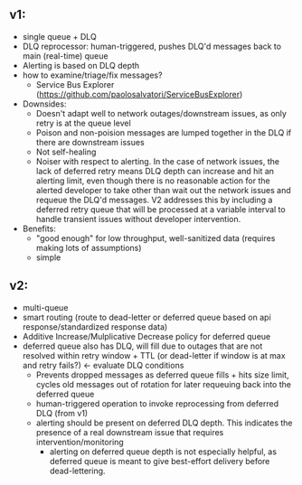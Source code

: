 ## v1:
- single queue + DLQ
- DLQ reprocessor: human-triggered, pushes DLQ'd messages back to main (real-time) queue
- Alerting is based on DLQ depth
- how to examine/triage/fix messages?
    - Service Bus Explorer (https://github.com/paolosalvatori/ServiceBusExplorer)
- Downsides:
    - Doesn't adapt well to network outages/downstream issues, as only retry is at the queue level
    - Poison and non-poision messages are lumped together in the DLQ if there are downstream issues
    - Not self-healing
    - Noiser with respect to alerting.  In the case of network issues, the lack of deferred retry means DLQ depth can increase and hit an alerting limit, even though there is no reasonable action for the alerted developer to take other than wait out the network issues and requeue the DLQ'd messages.  V2 addresses this by including a deferred retry queue that will be processed at a variable interval to handle transient issues without developer intervention.
- Benefits:
    - "good enough" for low throughput, well-sanitized data (requires making lots of assumptions)
    - simple

## v2:
- multi-queue
- smart routing (route to dead-letter or deferred queue based on api response/standardized response data)
- Additive Increase/Mulplicative Decrease policy for deferred queue
- deferred queue also has DLQ, will fill due to outages that are not resolved within retry window + TTL (or dead-letter if window is at max and retry fails?) <- evaluate DLQ conditions
	- Prevents dropped messages as deferred queue fills + hits size limit, cycles old messages out of rotation for later requeuing back into the deferred queue
    - human-triggered operation to invoke reprocessing from deferred DLQ (from v1)
    - alerting should be present on deferred DLQ depth.  This indicates the presence of a real downstream issue that requires intervention/monitoring
        - alerting on deferred queue depth is not especially helpful, as deferred queue is meant to give best-effort delivery before dead-lettering.